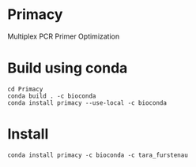 # Primacy
Multiplex PCR Primer Optimization

# Build using conda
```
cd Primacy
conda build . -c bioconda
conda install primacy --use-local -c bioconda
```

# Install
```
conda install primacy -c bioconda -c tara_furstenau
```

